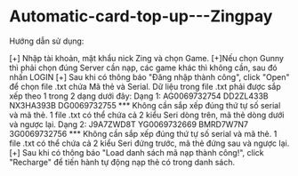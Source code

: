 # Automatic-card-top-up---Zingpay
Hướng dẫn sử dụng:

[+] Nhập tài khoản, mật khẩu nick Zing và chọn Game. 
[+]Nếu chọn Gunny thì phải chọn đúng Server cần nạp, các game khác thì không cần, sau đó nhấn LOGIN
[+] Sau khi có thông báo "Đăng nhập thành công", click "Open" để chọn file .txt chứa Mã thẻ và Serial. Dữ liệu trong file .txt phải được sắp xếp theo 1 trong 2 dạng dưới đây: 
    Dạng 1: AG0069732754 
	    DD2ZL433B 
            NX3HA393B 
	    DG0069732755
	*** Không cần sắp xếp đúng thứ tự số serial và mã thẻ. 1 file .txt có thể chứa cả 2 kiểu Seri dòng trên, mã thẻ dòng dưới và ngược lại.
    Dạng 2: J9A7ZWD8T YG0069732669 
	    BMRD7W7N7 3G0069732756 
	*** Không cần sắp xếp đúng thứ tự số serial và mã thẻ. 1 file .txt có thể chứa cả 2 kiểu Seri đứng trước, mã thẻ đứng sau và ngược lại.
[+] Sau khi có thông báo "Load danh sách mã nạp thành công!", click "Recharge" để tiến hành tự động nạp thẻ có trong danh sách.
